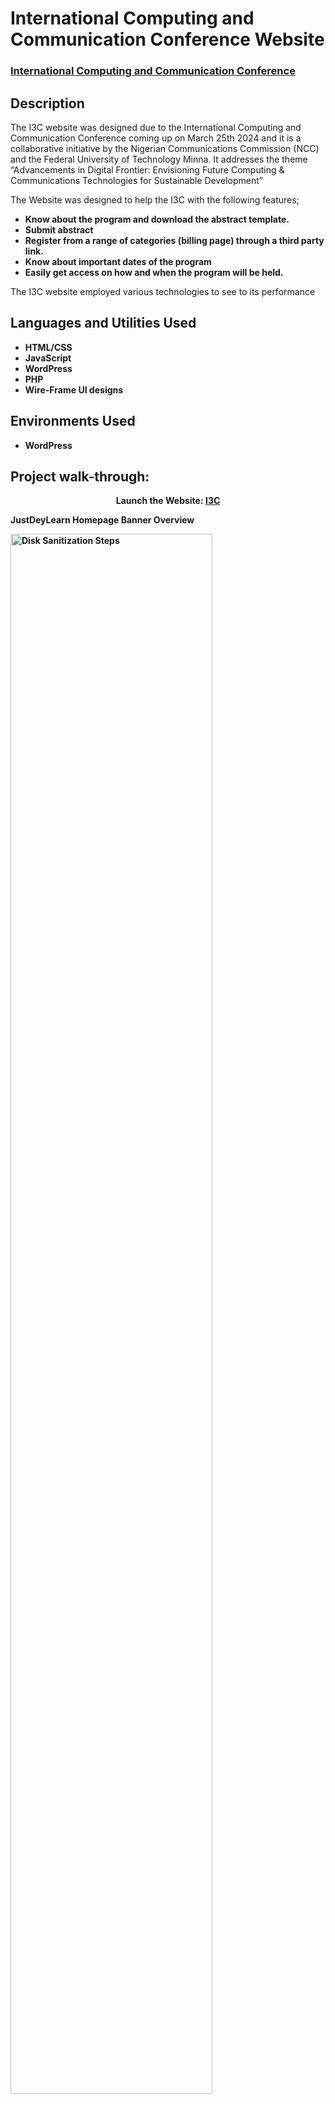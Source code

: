 <h1>International Computing and Communication Conference Website</h1>

 ### [International Computing and Communication Conference](https://i3c.futminna.edu.ng/)

<h2>Description</h2>
<p>The I3C website was  designed due to the International Computing and Communication Conference coming up on March 25th 2024 and it is  a collaborative initiative by the Nigerian Communications Commission (NCC) and the Federal University of Technology Minna. It addresses the theme “Advancements in Digital Frontier: Envisioning Future Computing & Communications Technologies for Sustainable Development” 

The Website was designed to help the I3C with the following features;
</p>
<ul>
 
</ul>

- <b>Know about the program and download the abstract template.</b>
- <b>Submit abstract </b>
- <b>Register from a range of categories (billing page) through a third party link.</b>
- <b>Know about important dates of the program</b>
- <b>Easily get access on how and when the program will be held.</b>

The I3C website employed various technologies to see to its performance
<br />


<h2>Languages and Utilities Used</h2>

- <b>HTML/CSS</b> 
- <b>JavaScript</b>
- <b>WordPress</b>
- <b>PHP</b>
- <b>Wire-Frame UI designs</b>

<h2>Environments Used </h2>

- <b>WordPress

<h2>Project walk-through:</h2>

<p align="center">
Launch the Website: <a href="https://i3c.futminna.edu.ng/" target="_blank">I3C</a>
 <br/>
<p>JustDeyLearn Homepage Banner Overview</p>
<img src="https://i.imgur.com/62TgaWL.png" height="80%" width="80%" alt="Disk Sanitization Steps"/>
<br />
<br />
<p>JustDeyLearn Homepage features and Courses Overview</p><br/>
<img src="https://i.imgur.com/tcTyMUE.png" height="80%" width="80%" alt="Disk Sanitization Steps"/>
<br />
<br />
<p>JustDeyLearn Courses Overview</p><br/>
<img src="https://i.imgur.com/nCIbXbg.png" height="80%" width="80%" alt="Disk Sanitization Steps"/>
<br />
<br />
<p>JustDeyLearn Library Overview</p><br/>
<img src="https://i.imgur.com/cdFHBiU.png" height="80%" width="80%" alt="Disk Sanitization Steps"/>
<br />

<!--
 ```diff
- text in red
+ text in green
! text in orange
# text in gray
@@ text in purple (and bold)@@
```
--!>

